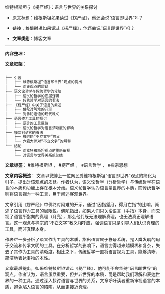 维特根斯坦与《楞严经》：语言与世界的关系探讨
- 原文标题：维根斯坦如果读过《楞严经》，他还会说“语言即世界”吗？
- 链接：[维根斯坦如果读过《楞严经》，他还会说“语言即世界”吗？](https://mp.weixin.qq.com/s/Ian4Vjg_DX6d-Kau0Du4Rg)

- **文章类别**：博客文章

---

**内容整理**：

**文章框架**：
```markdown

├── 引言
│   ├── 维特根斯坦“语言即世界”观点的提出
│   └── 对该观点的质疑
├── 语义论哲学与传统哲学的分歧
│   ├── 语义论哲学的底层逻辑
│   └── 传统哲学对语言的看法
├── 《楞严经》中关于语言的阐述
│   ├── 佛陀对阿难的开示
│   └── 对佛陀话语的现代释义
├── 语言作为工具的探讨
│   ├── 语言的工具属性
│   └── 语义论哲学对语言清晰度的影响
├── 禅宗对语言的看法
│   ├── 禅宗的“不立文字”教义
│   └── 六祖大师对“不立文字”的解释
└── 结论
    ├── 对维特根斯坦观点的重新审视
    └── 对语言与世界关系的总结
```

**文章标签**：
#维特根斯坦 ， #楞严经 ， #语言哲学 ， #禅宗思想

**文章内容概述**：
文章以微博上一位网民对维特根斯坦“语言即世界”观点的简化为引子，提出对该观点的质疑。作者认为，语义论哲学（分析哲学）与传统哲学在语言的本质和功能上存在根本分歧。语义论哲学认为语言是世界的本质，而传统哲学则将语言视为一种工具，用于阐述客观世界。

文章引用《楞严经》中佛陀对阿难的开示，通过“因指望月，得月亡指”的比喻，阐述了语言作为工具的局限性。佛陀指出，如果人们只关注语言（手指）本身，而忽视了语言所指向的真理（月亮），那么他们既无法理解真理，也无法真正理解语言。这一观点与禅宗的“不立文字”教义相呼应，强调语言只是引导人们认识真理的工具，而非真理本身。

作者进一步分析了语言作为工具的本质，指出语言属于符号系统，是人类发明的用于交流和传承文明的工具。在分析哲学的影响下，语言变得越来越模糊和复杂，失去了其作为工具的清晰度。相比之下，传统哲学一直将语言视为工具，能够清晰、简洁地表达事物的本性。

文章最后提出，如果维特根斯坦读过《楞严经》，他可能不会坚持“语言即世界”的观点。作者认为，语言虽然重要，但并非世界的本质，而是帮助我们理解和表达世界的一种工具。通过深入探讨语言与世界的关系，文章呼吁读者重新审视语言的本质，避免陷入语言的陷阱，从而更接近真理。


